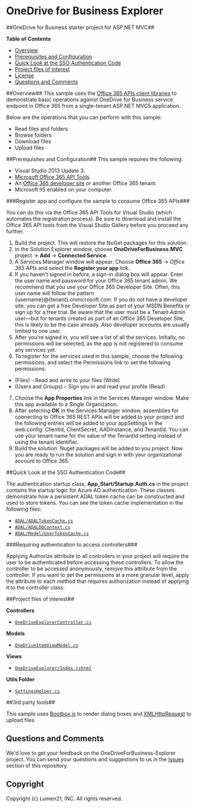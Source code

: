 # OneDrive for Business Explorer #

##OneDrive for Business starter project for ASP.NET MVC##

**Table of Contents**
- [Overview](#overview)
- [Prerequisites and Configuration](#prerequisites)
- [Quick Look at the SSO Authentication Code](#SSOAuth)
- [Project files of interest](#projectfiles)
- [License](https://github.com/robledosm/OneDriveForBusiness-Explorer/blob/master/LICENSE.txt)
- [Questions and Comments](#questions-and-comments)

##Overview##
This sample uses the [Office 365 APIs client libraries](http://aka.ms/kbwa5c) to demonstrate basic operations against OneDrive for Business service endpoint in Office 365 from a single-tenant ASP.NET MVC5 application.

Below are the operations that you can perform with this sample:

- Read files and folders
- Browse folders
- Download files
- Upload files

<a name="prerequisites"></a>
##Prerequisites and Configuration##
This sample requires the following:
- Visual Studio 2013 Update 3.
- [Microsoft Office 365 API Tools](https://visualstudiogallery.msdn.microsoft.com/a15b85e6-69a7-4fdf-adda-a38066bb5155).
- An [Office 365 developer site](http://aka.ms/ro9c62) or another Office 365 tenant.
- Microsoft IIS enabled on your computer.

<a name="register"></a>
###Register app and configure the sample to consume Office 365 APIs###

You can do this via the Office 365 API Tools for Visual Studio (which automates the registration process). Be sure to download and install the Office 365 API tools from the Visual Studio Gallery before you proceed any further.

  1. Build the project. This will restore the NuGet packages for this solution. 
  2. In the Solution Explorer window, choose **OneDriveForBusiness.MVC** project -> **Add** -> **Connected Service**.
  3. A Services Manager window will appear. Choose **Office 365** -> *Office 365 APIs* and select the **Register your app** link.
  4. If you haven't signed in before, a sign-in dialog box will appear. Enter the user name and password for your Office 365 tenant admin. We recommend that you use your Office 365 Developer Site. Often, this user name will follow the pattern {username}@{tenant}.onmicrosoft.com. If you do not have a developer site, you can get a free Developer Site as part of your MSDN Benefits or sign up for a free trial. Be aware that the user must be a Tenant Admin user—but for tenants created as part of an Office 365 Developer Site, this is likely to be the case already. Also developer accounts are usually limited to one user.
  5. After you're signed in, you will see a list of all the services. Initially, no permissions will be selected, as the app is not registered to consume any services yet. 
  6. To register for the services used in this sample, choose the following permissions, and select the Permissions link to set the following permissions: 
   - (Files) - Read and write to your files (Write)
   - (Users and Groups) – Sign you in and read your profile (Read)
  7. Choose the **App Properties** link in the Services Manager window. Make this app available to a Single Organization. 
  8. After selecting **OK** in the Services Manager window, assemblies for connecting to Office 365 REST APIs will be added to your project and the following entries will be added to your appSettings in the web.config: ClientId, ClientSecret, AADInstance, and TenantId. You can use your tenant name for the value of the TenantId setting instead of using the tenant identifier.
  9. Build the solution. Nuget packages will be added to you project. Now you are ready to run the solution and sign in with your organizational account to Office 365.

<a name="SSOAuth"></a>
##Quick Look at the SSO Authentication Code##

The authentication startup class, **App_Start/Startup.Auth.cs** in the project contains the startup logic for Azure AD authentication. These classes demonstrate how a persistent ADAL token cache can be constructed and used to store tokens. You can see the token cache implementation in the following files:
  - [```ADAL/ADALTokenCache.cs```](OneDriveForBusiness.MVC/ADAL/ADALTokenCache.cs)
  - [```ADAL/ADALDbContext.cs```](OneDriveForBusiness.MVC/ADAL/ADALDbContext.cs)
  - [```ADAL/Model/UserTokenCache.cs```](OneDriveForBusiness.MVC/ADAL/Model/UserTokenCache.cs) 

###Requiring authentication to access controllers###

Applying Authorize attribute to all controllers in your project will require the user to be authenticated before accessing these controllers. To allow the controller to be accessed anonymously, remove this attribute from the controller. If you want to set the permissions at a more granular level, apply the attribute to each method that requires authorization instead of applying it to the controller class.

<a name="projectfiles"></a>
##Project files of interest##

**Controllers**

  - [```OneDriveExplorerController.cs```](OneDriveForBusiness.MVC/Controllers/OneDriveExplorerController.cs)

**Models**
  
  - [```OneDriveItemViewModel.cs```](OneDriveForBusiness.MVC/Models/OneDriveItemViewModel.cs)

**Views**
  
  - [```OneDriveExplorer/Index.cshtml```](OneDriveForBusiness.MVC/Views/OneDriveExplorer/Index.cshtml)

**Utils Folder**
  - [```SettingsHelper.cs```](OneDriveForBusiness.MVC/Utils/SettingsHelper.cs)

##3rd party tools##

This sample uses [Bootbox.js](http://bootboxjs.com/) to render dialog boxes and [XMLHttpRequest](http://www.w3.org/TR/XMLHttpRequest/) to upload files

## Questions and Comments

We'd love to get your feedback on the OneDriveForBusiness-Explorer project. You can send your questions and suggestions to us in the [Issues](https://github.com/robledosm/OneDriveForBusiness-Explorer/issues) section of this repository.


## Copyright ##

Copyright (c) Lumen21, INC. All rights reserved.
